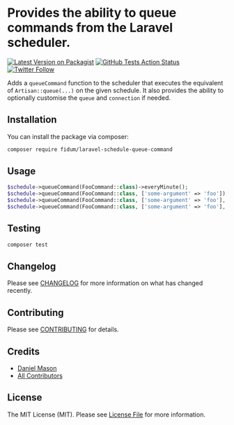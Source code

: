 # Provides the ability to queue commands from the Laravel scheduler.

[![Latest Version on Packagist](https://img.shields.io/packagist/v/fidum/laravel-schedule-queue-command.svg?style=for-the-badge)](https://packagist.org/packages/fidum/laravel-schedule-queue-command)
[![GitHub Tests Action Status](https://img.shields.io/github/workflow/status/fidum/laravel-schedule-queue-command/run-tests?label=tests&style=for-the-badge)](https://github.com/fidum/laravel-schedule-queue-command/actions?query=workflow%3Arun-tests+branch%3Amain)
[![Twitter Follow](https://img.shields.io/twitter/follow/danmasonmp?label=Follow&logo=twitter&style=for-the-badge)](https://twitter.com/danmasonmp)

Adds a `queueCommand` function to the scheduler that executes the equivalent of `Artisan::queue(...)` on the given schedule. It also provides the ability to optionally customise the `queue` and `connection` if needed.

## Installation

You can install the package via composer:

```bash
composer require fidum/laravel-schedule-queue-command
```

## Usage

```php
$schedule->queueCommand(FooCommand::class)->everyMinute();
$schedule->queueCommand(FooCommand::class, ['some-argument' => 'foo']);
$schedule->queueCommand(FooCommand::class, ['some-argument' => 'foo'], 'queue');
$schedule->queueCommand(FooCommand::class, ['some-argument' => 'foo'], 'queue', 'connection');
```

## Testing

```bash
composer test
```

## Changelog

Please see [CHANGELOG](CHANGELOG.md) for more information on what has changed recently.

## Contributing

Please see [CONTRIBUTING](https://github.com/dmason30/.github/blob/main/CONTRIBUTING.md) for details.

## Credits

- [Daniel Mason](https://github.com/dmason30)
- [All Contributors](../../contributors)

## License

The MIT License (MIT). Please see [License File](LICENSE.md) for more information.
